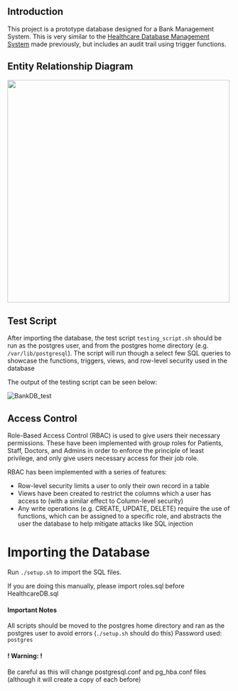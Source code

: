 ## Introduction
This project is a prototype database designed for a Bank Management System.
This is very similar to the <a href="https://github.com/HedleyBenaiges/HealthcareDB/">Healthcare Database Management System</a> made previously, but includes an audit trail using trigger functions.

## Entity Relationship Diagram
<img src="https://github.com/user-attachments/assets/8b636dcd-334c-4e47-b61f-b8026824d502" style="width: 500px"/>


## Test Script
After importing the database, the test script `testing_script.sh` should be run as the postgres user, and from the postgres home directory (e.g. `/var/lib/postgresql`).
The script will run though a select few SQL queries to showcase the functions, triggers, views, and row-level security used in the database

The output of the testing script can be seen below:

![BankDB_test](https://github.com/user-attachments/assets/6d6abfeb-18b1-42e4-bd93-e825c27948a8)

## Access Control
Role-Based Access Control (RBAC) is used to give users their necessary permissions. These have been implemented with group roles for Patients, Staff, Doctors, and Admins in order to enforce the principle of least privilege, and only give users necessary access for their job role.

RBAC has been implemented with a series of features:
- Row-level security limits a user to only their own record in a table
- Views have been created to restrict the columns which a user has access to (with a similar effect to Column-level security)
- Any write operations (e.g. CREATE, UPDATE, DELETE) require the use of functions, which can be assigned to a specific role, and abstracts the user the database to help mitigate attacks like SQL injection

# Importing the Database
Run `./setup.sh` to import the SQL files. 

If you are doing this manually, please import roles.sql before HealthcareDB.sql

#### Important Notes
All scripts should be moved to the postgres home directory and ran as the postgres user to avoid errors (`./setup.sh` should do this)
Password used: `postgres`

#### ! Warning: !
Be careful as this will change postgresql.conf and pg_hba.conf files (although it will create a copy of each before)

